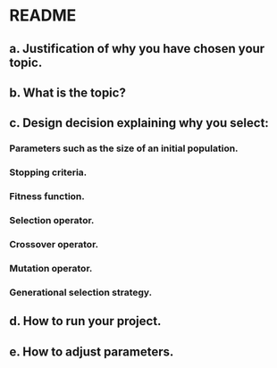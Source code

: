 # README
## a. Justification of why you have chosen your topic.

## b. What is the topic?

## c. Design decision explaining why you select:

  ### Parameters such as the size of an initial population.

  ### Stopping criteria.

  ### Fitness function.

  ### Selection operator.

  ### Crossover operator.

  ### Mutation operator.

  ### Generational selection strategy.

## d. How to run your project.

## e. How to adjust parameters.
